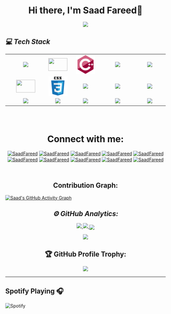 <body>
 
  <div align="center">
    <h1> Hi there, I'm Saad Fareed👋<a href="#"></h1>
  </div>
<p align="center">
  <a href="https://github.com/saadfareed"><img src="https://readme-typing-svg.herokuapp.com?lines=Computer+Science+Student;Full+Stack+Web+Developer;DS%20|%20AI%20|%20ML|%20NLP|%20Enthusiast;Graphic%20Designer;Always%20learning%20new%20Technology&center=true&width=500&height=50"></a>
<br>
 
<h2><i>💻 Tech Stack</i></h2>

<table width="100">
<tr>
    <td align='center' width="200">
        <img src="https://github.com/abranhe/programming-languages-logos/blob/master/src/javascript/javascript.svg" width="60">
    </td>

  <td align='center'>
        <img src="https://www.jing.fm/clipimg/full/53-537670_python-png-file-python-logo-png.png"  width="60" height="40">
    </td>
 <td align='center' width="200">
        <img src="https://github.com/devicons/devicon/blob/master/icons/cplusplus/cplusplus-original.svg" width="60">
    </td>
 <td align='center' width="200">
        <img src="https://git-scm.com/images/logos/1color-darkbg@2x.png" width="100">
    </td>
 <td align='center' width="200">
        <img src="https://www.vectorlogo.zone/logos/reactjs/reactjs-ar21.svg">
    </td>
 
</tr>
 
<tr>
    <td align='center'>
        <img src="https://upload.wikimedia.org/wikipedia/commons/thumb/3/38/HTML5_Badge.svg/600px-HTML5_Badge.svg.png" height="40" width="60">
    </td>
    <td align='center'>
        <img src="https://raw.githubusercontent.com/devicons/devicon/0d6c64dbbf311879f7d563bfc3ccf559f9ed111c/icons/css3/css3-original-wordmark.svg" width="60">
    </td>
 <td align='center'>
        <img src="https://github.com/bestofjs/bestofjs-webui/blob/master/public/logos/vscode.svg" width="60">
    </td>
     <td align='center'>
        <img src="https://download.logo.wine/logo/Microsoft_Azure/Microsoft_Azure-Logo.wine.png">
    </td>
    <td align='center'>
        <img src="https://upload.wikimedia.org/wikipedia/commons/e/e5/TensorFlow_Logo_with_text.png">
    </td>

</tr>
 
<tr>
    <td align='center'>
        <img src="https://www.djangoproject.com/m/img/logos/django-logo-negative.png">
    </td>
    <td align='center'>
        <img src="https://buttercms.com/static/images/tech_banners/Flask.png" >
    </td>
 <td align='center'>
        <img src="https://www.vectorlogo.zone/logos/heroku/heroku-ar21.svg">
    </td>
  <td align='center'>
        <img src="https://download.logo.wine/logo/MySQL/MySQL-Logo.wine.png" >
    </td>
    <td align='center'>
        <img src="https://encrypted-tbn0.gstatic.com/images?q=tbn:ANd9GcQ4tQ6ZxMVlObIH08ozYIuAgzbirwoLN5gPPcbd94BLkA72Bvv0gBXSxNrOCaNGHAaoG14&usqp=CAU" width="60">
    </td>
</tr>
    
</table>

<br />
<br />
  
  
  
  
</p>
<h1 align="center"> Connect with me: </h1>
<p align="center">
<a href="https://google.qwiklabs.com/public_profiles/dff7937b-6235-4aab-8242-6a42d03d7aa5" target="blank"><img align="center" src="https://cdn.jsdelivr.net/npm/simple-icons@2.17.0/icons/qwiklabs.svg" alt="SaadFareed" height="30" width="40" /></a>
<a href="https://codepen.io/saadfareed" target="blank"><img align="center" src="https://cdn.jsdelivr.net/npm/simple-icons@3.0.1/icons/codepen.svg" alt="SaadFareed" height="30" width="40" /></a>
<a href="https://leetcode.com/Saadfareed/" target="blank"><img align="center" src="https://cdn.jsdelivr.net/npm/simple-icons@2.17.0/icons/leetcode.svg" alt="SaadFareed" height="30" width="40" /></a>
<a href="https://dev.to/saadfareed" target="blank"><img align="center" src="https://cdn.jsdelivr.net/npm/simple-icons@3.0.1/icons/dev-dot-to.svg" alt="SaadFareed" height="30" width="40" /></a>
<a href="https://twitter.com/SaadFar80645693" target="blank"><img align="center" src="https://cdn.jsdelivr.net/npm/simple-icons@3.0.1/icons/twitter.svg" alt="SaadFareed" height="30" width="40" /></a>
<a href="https://www.linkedin.com/in/saad-fareed/" target="blank"><img align="center" src="https://cdn.jsdelivr.net/npm/simple-icons@3.0.1/icons/linkedin.svg" alt="SaadFareed" height="30" width="40" /></a>
<a href="https://stackoverflow.com/users/16696790/saadfareed" target="blank"><img align="center" src="https://cdn.jsdelivr.net/npm/simple-icons@3.0.1/icons/stackoverflow.svg" alt="SaadFareed" height="30" width="40" /></a>
<a href="https://www.instagram.com/saadfareed_sadi/" target="blank"><img align="center" src="https://cdn.jsdelivr.net/npm/simple-icons@3.0.1/icons/instagram.svg" alt="SaadFareed" height="30" width="40" /></a>
<a href="https://www.youtube.com/channel/UCB5JukXadSvscRtCI0JfGmw" target="blank"><img align="center" src="https://cdn.jsdelivr.net/npm/simple-icons@2.17.0/icons/youtube.svg" alt="SaadFareed" height="30" width="40" /></a>
<a href="https://www.kaggle.com/saadfareed/Home?isEditing=False" target="blank"><img align="center" src="https://cdn.jsdelivr.net/npm/simple-icons@2.17.0/icons/kaggle.svg" alt="SaadFareed" height="30" width="40" /></a>
</p>
<br>
<h2 align="center"> Contribution Graph: </h2>

[![Saad's GitHub Activity Graph](https://activity-graph.herokuapp.com/graph?username=saadfareed&theme=xcode)](https://github.com/saadfareed)

<h2 align="center"><i>⚙ GitHub Analytics:</i></h2>
<p align="center">
  <a href="https://github.com/saadfareed"><span>
    <img height="180em" src="https://github-readme-stats.vercel.app/api?username=saadfareed&count_private=true&show_icons=true&theme=radical&&include_all_commits=true"/>
    <img height="180em" src="https://github-readme-stats-eight-theta.vercel.app/api/top-langs/?username=saadfareed&hide=html,css,javascript,scss&layout=compact&langs_count=8&theme=radical"/>
    <img align="center" src="https://github-profile-summary-cards.vercel.app/api/cards/profile-details?username=saadfareed&theme=dracula" />
    </span></a>
</p>

<p align="center">
  <img width="80%" src="https://github-readme-streak-stats.herokuapp.com/?user=saadfareed&theme=radical&show_icons=true&locale=en&layout=demo&hide_border=true" />
<br/>
<h2 align="center">🏆 GitHub Profile Trophy:</h2>
<p align="center">
<a href="https://github.com/saadfareed">
  <img width=600 src="https://github-profile-trophy.vercel.app/?username=saadfareed&theme=discord"/>
</a>
</p>
<hr>
<h2 align>Spotify Playing 🎧</h2>
    
![Spotify](https://novatorem.vercel.app/api/spotify)
